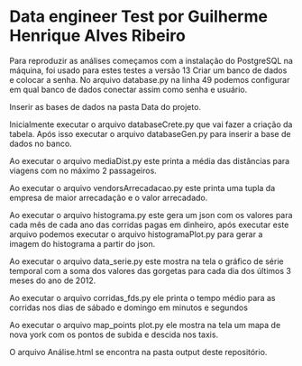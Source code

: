 # Data engineer Test por Guilherme Henrique Alves Ribeiro

Para reproduzir as análises começamos com a instalação do PostgreSQL na máquina, foi usado para estes testes a versão 13
Criar um banco de dados e colocar a senha.
No arquivo database.py na linha 49 podemos configurar em qual banco de dados conectar assim como senha e usuário.

Inserir as bases de dados na pasta Data do projeto. 

Inicialmente executar o arquivo databaseCrete.py que vai fazer a criação da tabela.
Após isso executar o arquivo databaseGen.py para inserir a base de dados no banco.

Ao executar o arquivo mediaDist.py este printa a média das distâncias para viagens com no máximo 2 passageiros.

Ao executar o arquivo vendorsArrecadacao.py este printa uma tupla da empresa de maior arrecadação e o valor arrecadado.

Ao executar o arquivo histograma.py este gera um json com os valores para cada mês de cada ano das corridas pagas em dinheiro, após executar este arquivo podemos executar o arquivo histogramaPlot.py para gerar a imagem do histograma a partir do json.

Ao executar o arquivo data_serie.py este mostra na tela o gráfico de série temporal com a soma dos valores das gorgetas para cada dia dos últimos 3 meses do ano de 2012.


Ao executar o arquivo corridas_fds.py ele printa o tempo médio para as corridas nos dias de sábado e domingo em minutos e segundos

Ao executar o arquivo map_points plot.py ele mostra na tela um mapa de nova york com os pontos de subida e descida nos taxis.

O arquivo Análise.html se encontra na pasta output deste repositório.
